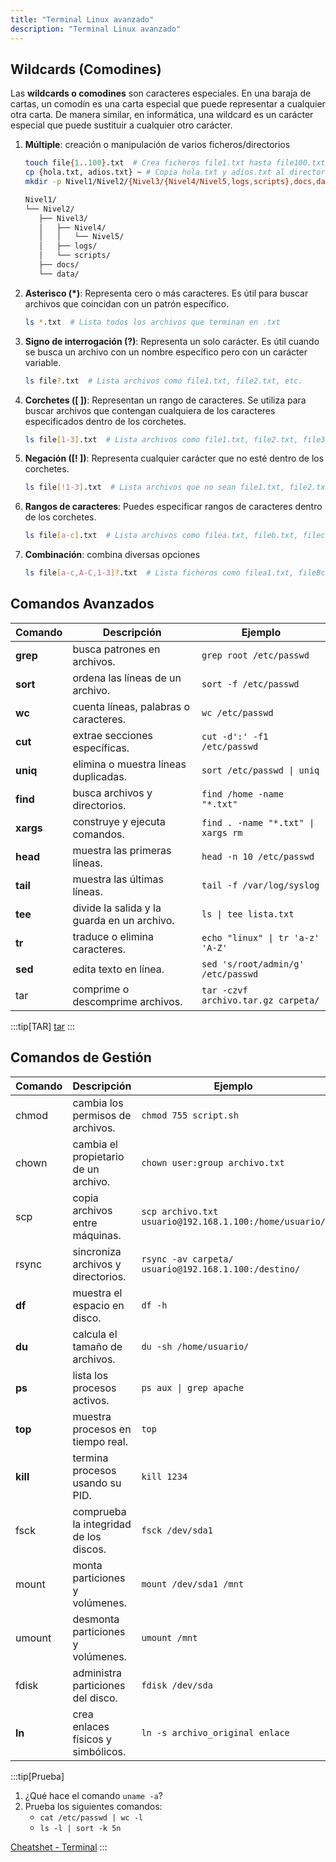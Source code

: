 ```yaml
---
title: "Terminal Linux avanzado"
description: "Terminal Linux avanzado"
---
```


## Wildcards (Comodines)

Las **wildcards o comodines** son caracteres especiales.
En una baraja de cartas, un comodín es una carta especial que puede representar a cualquier otra carta.
De manera similar, en informática, una wildcard es un carácter especial que puede sustituir a cualquier otro carácter.

1. **Múltiple**: creación o manipulación de varios ficheros/directorios
   ```bash
   touch file{1..100}.txt  # Crea ficheros file1.txt hasta file100.txt
   cp {hola.txt, adios.txt} ~ # Copia hola.txt y adios.txt al directorio del usuario
   mkdir -p Nivel1/Nivel2/{Nivel3/{Nivel4/Nivel5,logs,scripts},docs,data} # Crea la estructura de directorios compleja
   ```

   ```markdown
   Nivel1/
   └── Nivel2/
      ├── Nivel3/
      │   ├── Nivel4/
      │   │   └── Nivel5/
      │   ├── logs/
      │   └── scripts/
      ├── docs/
      └── data/
   ```

2. **Asterisco (*)**: Representa cero o más caracteres. Es útil para buscar archivos que coincidan con un patrón específico.
   ```bash
   ls *.txt  # Lista todos los archivos que terminan en .txt
   ```

3. **Signo de interrogación (?)**: Representa un solo carácter. Es útil cuando se busca un archivo con un nombre específico pero con un carácter variable.
   ```bash
   ls file?.txt  # Lista archivos como file1.txt, file2.txt, etc.
   ```

4. **Corchetes ([ ])**: Representan un rango de caracteres. Se utiliza para buscar archivos que contengan cualquiera de los caracteres especificados dentro de los corchetes.
   ```bash
   ls file[1-3].txt  # Lista archivos como file1.txt, file2.txt, file3.txt
   ```

5. **Negación ([! ])**: Representa cualquier carácter que no esté dentro de los corchetes.
   ```bash
   ls file[!1-3].txt  # Lista archivos que no sean file1.txt, file2.txt, file3.txt
   ```

6. **Rangos de caracteres**: Puedes especificar rangos de caracteres dentro de los corchetes.
   ```bash
   ls file[a-c].txt  # Lista archivos como filea.txt, fileb.txt, filec.txt
   ```
7. **Combinación**: combina diversas opciones
   ```bash
   ls file[a-c,A-C,1-3]?.txt  # Lista ficheros como filea1.txt, fileBc.txt, filecc.txt
   ```

## **Comandos Avanzados**

| **Comando** | **Descripción**                         | **Ejemplo**               |
|-------------|-----------------------------------------|---------------------------|
| **grep**    | busca patrones en archivos.            | `grep root /etc/passwd`   |
| **sort**    | ordena las líneas de un archivo.       | `sort -f /etc/passwd`     |
| **wc**      | cuenta líneas, palabras o caracteres.  | `wc /etc/passwd`          |
| **cut**     | extrae secciones específicas.          | `cut -d':' -f1 /etc/passwd`|
| **uniq**    | elimina o muestra líneas duplicadas.   | `sort /etc/passwd \| uniq` |
| **find**    | busca archivos y directorios.          | `find /home -name "*.txt"`|
| **xargs**   | construye y ejecuta comandos.          | `find . -name "*.txt" \| xargs rm` |
| **head**    | muestra las primeras líneas.           | `head -n 10 /etc/passwd`  |
| **tail**    | muestra las últimas líneas.            | `tail -f /var/log/syslog` |
| **tee**     | divide la salida y la guarda en un archivo. | `ls \| tee lista.txt`   |
| **tr**      | traduce o elimina caracteres.          | `echo "linux" \| tr 'a-z' 'A-Z'` |
| **sed**     | edita texto en línea.                  | `sed 's/root/admin/g' /etc/passwd` |
| tar     | comprime o descomprime archivos.       | `tar -czvf archivo.tar.gz carpeta/` |

:::tip[TAR]
[tar](https://www.hostinger.es/tutoriales/como-usar-comando-tar-linux)
:::

## **Comandos de Gestión**

| **Comando** | **Descripción**                         | **Ejemplo**               |
|-------------|-----------------------------------------|---------------------------|
| chmod   | cambia los permisos de archivos.     | `chmod 755 script.sh`     |
| chown   | cambia el propietario de un archivo.   | `chown user:group archivo.txt` |
| scp     | copia archivos entre máquinas.         | `scp archivo.txt usuario@192.168.1.100:/home/usuario/` |
| rsync   | sincroniza archivos y directorios.     | `rsync -av carpeta/ usuario@192.168.1.100:/destino/` |
| **df**      | muestra el espacio en disco.           | `df -h`                   |
| **du**      | calcula el tamaño de archivos.         | `du -sh /home/usuario/`   |
| **ps**      | lista los procesos activos.            | `ps aux \| grep apache`    |
| **top**     | muestra procesos en tiempo real.       | `top`                     |
| **kill**    | termina procesos usando su PID.        | `kill 1234`               |
| fsck     | comprueba la integridad de los discos.             | `fsck /dev/sda1`                |
| mount    | monta particiones y volúmenes.                     | `mount /dev/sda1 /mnt`          |
| umount   | desmonta particiones y volúmenes.                  | `umount /mnt`                   |
| fdisk    | administra particiones del disco.                  | `fdisk /dev/sda`                |
| **ln**       | crea enlaces físicos y simbólicos.                 | `ln -s archivo_original enlace` |

:::tip[Prueba]
1. ¿Qué hace el comando `uname -a`?
2. Prueba los siguientes comandos:
   - `cat /etc/passwd | wc -l`
   - `ls -l | sort -k 5n`
  

  [Cheatshet - Terminal](https://terminaldelinux.com/terminal/cheatsheets/#chuleta-de-la-terminal-en-formato-pdf-gratis)
:::